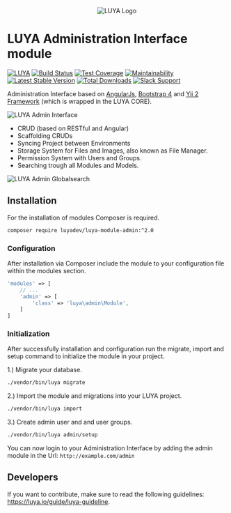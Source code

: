 <p align="center">
  <img src="https://raw.githubusercontent.com/luyadev/luya/master/docs/logo/luya-logo-0.2x.png" alt="LUYA Logo"/>
</p>

# LUYA Administration Interface module

[![LUYA](https://img.shields.io/badge/Powered%20by-LUYA-brightgreen.svg)](https://luya.io)
[![Build Status](https://travis-ci.org/luyadev/luya-module-admin.svg?branch=master)](https://travis-ci.org/luyadev/luya-module-admin)
[![Test Coverage](https://api.codeclimate.com/v1/badges/26ce6892fcb4899cbd49/test_coverage)](https://codeclimate.com/github/luyadev/luya-module-admin/test_coverage)
[![Maintainability](https://api.codeclimate.com/v1/badges/26ce6892fcb4899cbd49/maintainability)](https://codeclimate.com/github/luyadev/luya-module-admin/maintainability)
[![Latest Stable Version](https://poser.pugx.org/luyadev/luya-module-admin/v/stable)](https://packagist.org/packages/luyadev/luya-module-admin)
[![Total Downloads](https://poser.pugx.org/luyadev/luya-module-admin/downloads)](https://packagist.org/packages/luyadev/luya-module-admin)
[![Slack Support](https://img.shields.io/badge/Slack-luyadev-yellowgreen.svg)](https://slack.luya.io/)

Administration Interface based on [AngularJs](https://angularjs.org/), [Bootstrap 4](https://getbootstrap.com) and [Yii 2 Framework](http://www.yiiframework.com/) (which is wrapped in the LUYA CORE).

![LUYA Admin Interface](https://raw.githubusercontent.com/luyadev/luya-module-admin/master/1.0.0-crud.png)

+ CRUD (based on RESTful and Angular)
+ Scaffolding CRUDs
+ Syncing Project between Environments
+ Storage System for Files and Images, also known as File Manager.
+ Permission System with Users and Groups.
+ Searching trough all Modules and Models.

![LUYA Admin Globalsearch](https://raw.githubusercontent.com/luyadev/luya-module-admin/master/1.0.0-globalsearch.png)

## Installation

For the installation of modules Composer is required.

```sh
composer require luyadev/luya-module-admin:^2.0
```

### Configuration 

After installation via Composer include the module to your configuration file within the modules section.

```php
'modules' => [
    // ... 
    'admin' => [
        'class' => 'luya\admin\Module',
    ]
]
```

### Initialization 

After successfully installation and configuration run the migrate, import and setup command to initialize the module in your project.

1.) Migrate your database.

```sh
./vendor/bin/luya migrate
```

2.) Import the module and migrations into your LUYA project.

```sh
./vendor/bin/luya import
```

3.) Create admin user and and user groups.

```sh
./vendor/bin/luya admin/setup
```

You can now login to your Administration Interface by adding the admin module in the Url: `http://example.com/admin`


## Developers

If you want to contribute, make sure to read the following guidelines: https://luya.io/guide/luya-guideline.
